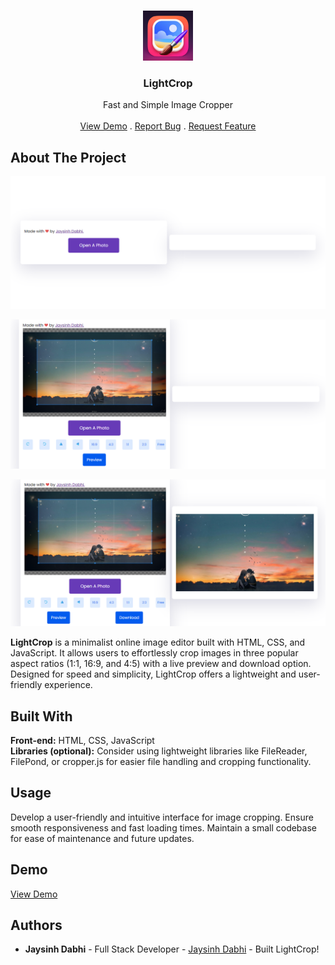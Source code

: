 <br/>
<p align="center">
  <a href="https://github.com/JaysinhDabhi/https://github.com/JaysinhDabhi/">
    <img src="Images/logo.png" alt="Logo" width="80" height="80">
  </a>

  <h3 align="center">LightCrop</h3>

  <p align="center">
    Fast and Simple Image Cropper
    <br/>
    <br/>
    <a href="https://github.com/JaysinhDabhi/https://github.com/JaysinhDabhi/">View Demo</a>
    .
    <a href="https://github.com/JaysinhDabhi/https://github.com/JaysinhDabhi//issues">Report Bug</a>
    .
    <a href="https://github.com/JaysinhDabhi/https://github.com/JaysinhDabhi//issues">Request Feature</a>
  </p>
</p>



## About The Project

![Screen Shot](Images/screenshot.png)

![Screen Shot](Images/screenshot2.png)

![Screen Shot](Images/screenshot3.png)

**LightCrop** is a minimalist online image editor built with HTML, CSS, and JavaScript. It allows users to effortlessly crop images in three popular aspect ratios (1:1, 16:9, and 4:5) with a live preview and download option. Designed for speed and simplicity, LightCrop offers a lightweight and user-friendly experience.

## Built With

**Front-end:** HTML, CSS, JavaScript <br>
**Libraries (optional):** Consider using lightweight libraries like FileReader, FilePond, or cropper.js for easier file handling and cropping functionality.

## Usage

Develop a user-friendly and intuitive interface for image cropping.
Ensure smooth responsiveness and fast loading times.
Maintain a small codebase for ease of maintenance and future updates. 

## Demo

<a href="https://github.com/JaysinhDabhi/https://github.com/JaysinhDabhi/">View Demo</a>



## Authors

* **Jaysinh Dabhi** - Full Stack Developer - [Jaysinh Dabhi](https://github.com/JaysinhDabhi/) - Built LightCrop!


